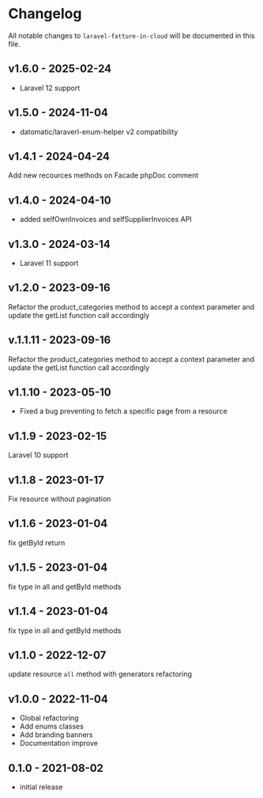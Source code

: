# Changelog

All notable changes to `laravel-fatture-in-cloud` will be documented in this file.

## v1.6.0 - 2025-02-24

- Laravel 12 support

## v1.5.0 - 2024-11-04

- datomatic/laraverl-enum-helper v2 compatibility

## v1.4.1 - 2024-04-24

Add new recources methods on Facade phpDoc comment

## v1.4.0 - 2024-04-10

- added selfOwnInvoices and selfSupplierInvoices API

## v1.3.0 - 2024-03-14

- Laravel 11 support

## v1.2.0 - 2023-09-16

Refactor the product_categories method to accept a context parameter and update the getList function call accordingly

## v.1.1.11 - 2023-09-16

Refactor the product_categories method to accept a context parameter and update the getList function call accordingly

## v1.1.10 - 2023-05-10

- Fixed a bug preventing to fetch a specific page from a resource

## v1.1.9 - 2023-02-15

Laravel 10 support

## v1.1.8 - 2023-01-17

Fix resource without pagination

## v1.1.6 - 2023-01-04

fix getById return

## v1.1.5 - 2023-01-04

fix type in all and getById methods

## v1.1.4 - 2023-01-04

fix type in all and getById methods

## v1.1.0 - 2022-12-07

update resource `all` method with generators
refactoring

## v1.0.0 - 2022-11-04

- Global refactoring
- Add enums classes
- Add branding banners
- Documentation improve

## 0.1.0 - 2021-08-02

- initial release
